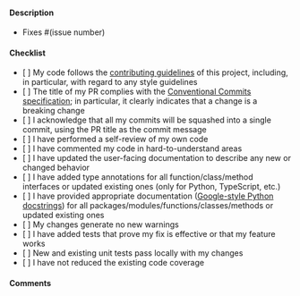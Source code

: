 #### Description

<!-- Please include a summary of the change and the relevant issue(s) it
resolves, if any (otherwise delete that line), e.g., `Fixes #123`. If the PR
addresses more than one issue, please add multiple lines, each starting with
'Fixes #'. Please stick to that syntax precisely, including whitespaces,
otherwise the issue(s) may not be linked to the PR.

In the summary, list any dependencies that are required for this change.
Please use bullet points for the description. Please also briefly describe
the relevant motivation and context briefly. For very trivial changes that are
duly explained by the PR title, a description can be omitted. -->

- Fixes #(issue number)
<!-- Example:

Fixes #2 #3 #4
-->

#### Checklist

<!-- Please go through the following checklist to ensure that your change is
ready for review. Please do not forget to double check the list after you have
modified your PR, e.g., if you have added commits to address reviewer
comments or to fix failing automated checks. **Please check items also if they
do not apply to your change**, e.g., if your change does not require an update
of the user-facing documentation, still check the box.

Generally, **PRs are only reviewed when ALL BOXES are ticked off and all
automated checks pass** (use the comment section below if you believe that
your PR is ready to be merged even though not all boxes were ticked off). -->

- \[ \] My code follows the [contributing guidelines][contributing-guidelines]
  of this project, including, in particular, with regard to any style guidelines
- \[ \] The title of my PR complies with the
  [Conventional Commits specification][conv-commits]; in particular, it clearly
  indicates that a change is a breaking change
- \[ \] I acknowledge that all my commits will be squashed into a single commit,
  using the PR title as the commit message
- \[ \] I have performed a self-review of my own code
- \[ \] I have commented my code in hard-to-understand areas
- \[ \] I have updated the user-facing documentation to describe any new or
  changed behavior
- \[ \] I have added type annotations for all function/class/method interfaces
  or updated existing ones (only for Python, TypeScript, etc.)
- \[ \] I have provided appropriate documentation
  ([Google-style Python docstrings][py-doc-google]) for all
  packages/modules/functions/classes/methods or updated existing ones
- \[ \] My changes generate no new warnings
- \[ \] I have added tests that prove my fix is effective or that my feature
  works
- \[ \] New and existing unit tests pass locally with my changes
- \[ \] I have not reduced the existing code coverage

#### Comments

<!-- If there are unchecked boxes in the list above, but you would still like
your PR to be reviewed or considered for merging, please describe here why
boxes were not checked. For example, if you are positive that your commits
should _not_ be squashed when merging, please explain why you think the PR
warrants or requires multiple commits to be added to the history (but note that
in that case, it is a prerequisite that all commits follow the Conventional
Commits specification). -->

[contributing-guidelines]: https://elixir-cloud-aai.github.io/guides/guide-contributor/workflow/
[conv-commits]: https://www.conventionalcommits.org/en
[py-doc-google]: https://google.github.io/styleguide/pyguide.html
